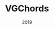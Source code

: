 ---
date: '2019'
title: 'VGChords'
type: 'Software'
source-code: 'https://github.com/Oasiris/vgchords'
demo: 'WIP'
is_wip: true
tools:
  - React.js
  - React Router
  - Sass
  - Express
  - MongoDB
blurb: Your one-stop shop to learn chords for your favorite video game jams and tunes.
---